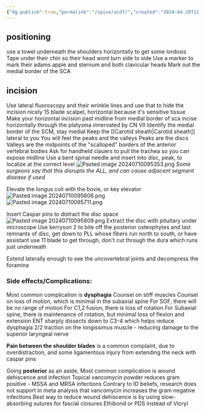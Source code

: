 ```yaml
---
{"dg-publish":true,"permalink":"/spine/acdf/","created":"2024-04-20T11:56:34.000-07:00","updated":"2025-09-03T09:41:01.795-07:00"}
---
```



## positioning
use a towel underneath the shoulders horizontally to get some lordosis
Tape under their chin so their head wont turn side to side
Use a marker to mark their adams apple and sternum and both clavicular heads
Mark out the medial border of the SCA

## incision
Use lateral fluoroscopy and their wrinkle lines and use that to hide the incision nicely 
	15 blade scalpel, horizontal because it's sensitive tissue
Make your horizontal incision past midline from medial border of sca
incise horizontally through the platysma innervated by CN VII
Identify the medial border of the SCM, stay medial
Keep the [[Carotid sheath\|Carotid sheath]] lateral to you
You will feel the peaks and the valleys
	Peaks are the discs
	Valleys are the midpoints of the "scalloped" borders of the anterior vertebral bodies
	Ask for handheld clauers to pull the trachea so you can expose midline
Use a bent spinal needle and insert into disc, peak, to localize at the correct level
![Pasted image 20240710095353.png](/img/user/assets/Pasted%20image%2020240710095353.png)
_Some surgeons say that this disrupts the ALL, and can cause adjacent segment disease if used_

Elevate the longus coli with the bovie, or key elevator
![Pasted image 20240710095606.png](/img/user/assets/Pasted%20image%2020240710095606.png)
![Pasted image 20240710095711.png](/img/user/assets/Pasted%20image%2020240710095711.png)

Insert Caspar pins to distract the disc space
![Pasted image 20240710095809.png](/img/user/assets/Pasted%20image%2020240710095809.png)
Extract the disc with pituitary under microscope
Use kerryson 2 to bite off the posterior osteophytes and last remnants of disc, get down to PLL whose fibers run north to south, or have assistant use 11 blade to get through, don't cut through the dura which runs just underneath

Extend laterally enough to see the uncovertebral joints and decompress the foramina

### Side effects/Complications:
Most common complication is **dysphagia**
	Counsel on stiff muscles
	Counsel on loss of motion, which is minimal in the subaxial spine
		For SOF, there will be no range of motion
		For C1,2 fusion, there is loss of rotation
		For Subaxial spine, there is maintenance of rotation, but minimal loss of flexion and extension
ENT sharply dissects down to C3-4 which helps reduce dysphagia 2/2 traction on the longissimus muscle - reducing damage to the superior laryngeal nerve

**Pain between the shoulder blades** is a common complaint, due to overdistraction, and some ligamentous injury from extending the neck with caspar pins

Going **posterior** as an aside,
Most common complication is wound dehiscence and infection
     Topical vancomycin powder reduces gram positive - MSSA and MRSA infections
     Contrary to ID beliefs, research does not support in meta analysis that vancomycin increases the gram negative infections
Best way to reduce wound dehiscence is by using slow-absorbing sutures for fascial closures
     Ethibond or PDS instead of Vicryl
 